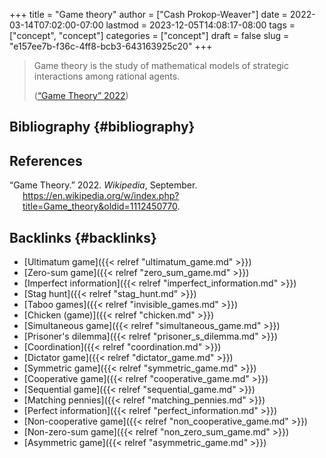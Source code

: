 +++
title = "Game theory"
author = ["Cash Prokop-Weaver"]
date = 2022-03-14T07:02:00-07:00
lastmod = 2023-12-05T14:08:17-08:00
tags = ["concept", "concept"]
categories = ["concept"]
draft = false
slug = "e157ee7b-f36c-4ff8-bcb3-643163925c20"
+++

> Game theory is the study of mathematical models of strategic interactions among rational agents.
>
> (<a href="#citeproc_bib_item_1">“Game Theory” 2022</a>)


## Bibliography {#bibliography}

## References

<style>.csl-entry{text-indent: -1.5em; margin-left: 1.5em;}</style><div class="csl-bib-body">
  <div class="csl-entry"><a id="citeproc_bib_item_1"></a>“Game Theory.” 2022. <i>Wikipedia</i>, September. <a href="https://en.wikipedia.org/w/index.php?title=Game_theory&oldid=1112450770">https://en.wikipedia.org/w/index.php?title=Game_theory&#38;oldid=1112450770</a>.</div>
</div>


## Backlinks {#backlinks}

-   [Ultimatum game]({{< relref "ultimatum_game.md" >}})
-   [Zero-sum game]({{< relref "zero_sum_game.md" >}})
-   [Imperfect information]({{< relref "imperfect_information.md" >}})
-   [Stag hunt]({{< relref "stag_hunt.md" >}})
-   [Taboo games]({{< relref "invisible_games.md" >}})
-   [Chicken (game)]({{< relref "chicken.md" >}})
-   [Simultaneous game]({{< relref "simultaneous_game.md" >}})
-   [Prisoner's dilemma]({{< relref "prisoner_s_dilemma.md" >}})
-   [Coordination]({{< relref "coordination.md" >}})
-   [Dictator game]({{< relref "dictator_game.md" >}})
-   [Symmetric game]({{< relref "symmetric_game.md" >}})
-   [Cooperative game]({{< relref "cooperative_game.md" >}})
-   [Sequential game]({{< relref "sequential_game.md" >}})
-   [Matching pennies]({{< relref "matching_pennies.md" >}})
-   [Perfect information]({{< relref "perfect_information.md" >}})
-   [Non-cooperative game]({{< relref "non_cooperative_game.md" >}})
-   [Non-zero-sum game]({{< relref "non_zero_sum_game.md" >}})
-   [Asymmetric game]({{< relref "asymmetric_game.md" >}})
